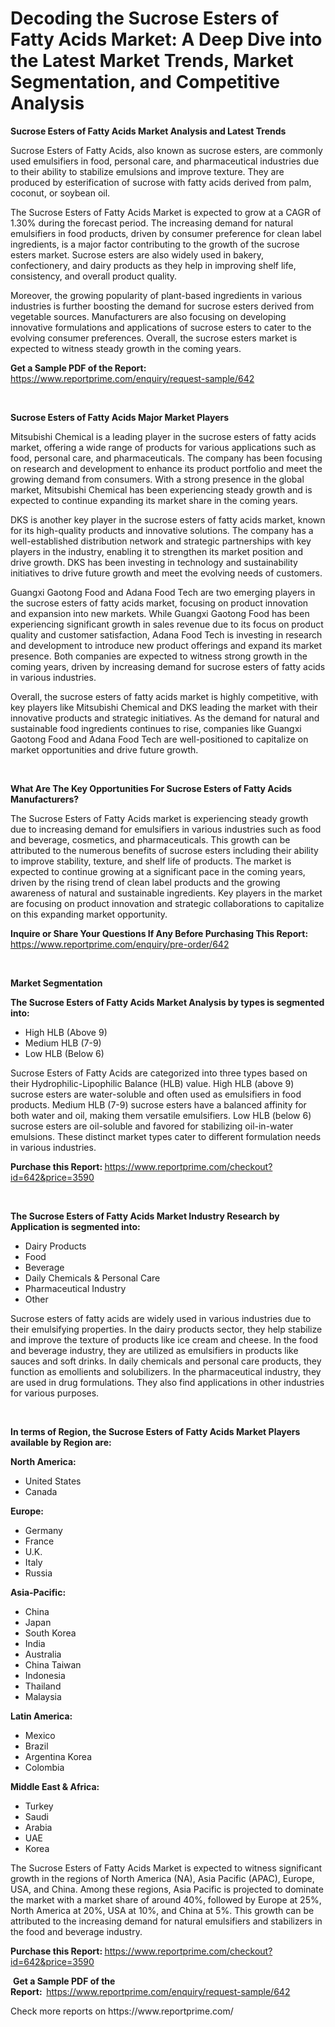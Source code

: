 <p><h1>Decoding the Sucrose Esters of Fatty Acids Market: A Deep Dive into the Latest Market Trends, Market Segmentation, and Competitive Analysis</h1></p><p><strong>Sucrose Esters of Fatty Acids Market Analysis and Latest Trends</strong></p>
<p><p>Sucrose Esters of Fatty Acids, also known as sucrose esters, are commonly used emulsifiers in food, personal care, and pharmaceutical industries due to their ability to stabilize emulsions and improve texture. They are produced by esterification of sucrose with fatty acids derived from palm, coconut, or soybean oil.</p><p>The Sucrose Esters of Fatty Acids Market is expected to grow at a CAGR of 1.30% during the forecast period. The increasing demand for natural emulsifiers in food products, driven by consumer preference for clean label ingredients, is a major factor contributing to the growth of the sucrose esters market. Sucrose esters are also widely used in bakery, confectionery, and dairy products as they help in improving shelf life, consistency, and overall product quality.</p><p>Moreover, the growing popularity of plant-based ingredients in various industries is further boosting the demand for sucrose esters derived from vegetable sources. Manufacturers are also focusing on developing innovative formulations and applications of sucrose esters to cater to the evolving consumer preferences. Overall, the sucrose esters market is expected to witness steady growth in the coming years.</p></p>
<p><strong>Get a Sample PDF of the Report:&nbsp;</strong> <a href="https://www.reportprime.com/enquiry/request-sample/642">https://www.reportprime.com/enquiry/request-sample/642</a></p>
<p>&nbsp;</p>
<p><strong>Sucrose Esters of Fatty Acids Major Market Players</strong></p>
<p><p>Mitsubishi Chemical is a leading player in the sucrose esters of fatty acids market, offering a wide range of products for various applications such as food, personal care, and pharmaceuticals. The company has been focusing on research and development to enhance its product portfolio and meet the growing demand from consumers. With a strong presence in the global market, Mitsubishi Chemical has been experiencing steady growth and is expected to continue expanding its market share in the coming years.</p><p>DKS is another key player in the sucrose esters of fatty acids market, known for its high-quality products and innovative solutions. The company has a well-established distribution network and strategic partnerships with key players in the industry, enabling it to strengthen its market position and drive growth. DKS has been investing in technology and sustainability initiatives to drive future growth and meet the evolving needs of customers.</p><p>Guangxi Gaotong Food and Adana Food Tech are two emerging players in the sucrose esters of fatty acids market, focusing on product innovation and expansion into new markets. While Guangxi Gaotong Food has been experiencing significant growth in sales revenue due to its focus on product quality and customer satisfaction, Adana Food Tech is investing in research and development to introduce new product offerings and expand its market presence. Both companies are expected to witness strong growth in the coming years, driven by increasing demand for sucrose esters of fatty acids in various industries.</p><p>Overall, the sucrose esters of fatty acids market is highly competitive, with key players like Mitsubishi Chemical and DKS leading the market with their innovative products and strategic initiatives. As the demand for natural and sustainable food ingredients continues to rise, companies like Guangxi Gaotong Food and Adana Food Tech are well-positioned to capitalize on market opportunities and drive future growth.</p></p>
<p>&nbsp;</p>
<p><strong>What Are The Key Opportunities For Sucrose Esters of Fatty Acids Manufacturers?</strong></p>
<p><p>The Sucrose Esters of Fatty Acids market is experiencing steady growth due to increasing demand for emulsifiers in various industries such as food and beverage, cosmetics, and pharmaceuticals. This growth can be attributed to the numerous benefits of sucrose esters including their ability to improve stability, texture, and shelf life of products. The market is expected to continue growing at a significant pace in the coming years, driven by the rising trend of clean label products and the growing awareness of natural and sustainable ingredients. Key players in the market are focusing on product innovation and strategic collaborations to capitalize on this expanding market opportunity.</p></p>
<p><strong>Inquire or Share Your Questions If Any Before Purchasing This Report:</strong> <a href="https://www.reportprime.com/enquiry/pre-order/642">https://www.reportprime.com/enquiry/pre-order/642</a></p>
<p>&nbsp;</p>
<p><strong>Market Segmentation</strong></p>
<p><strong>The Sucrose Esters of Fatty Acids Market Analysis by types is segmented into:</strong></p>
<p><ul><li>High HLB (Above 9)</li><li>Medium HLB (7-9)</li><li>Low HLB (Below 6)</li></ul></p>
<p><p>Sucrose Esters of Fatty Acids are categorized into three types based on their Hydrophilic-Lipophilic Balance (HLB) value. High HLB (above 9) sucrose esters are water-soluble and often used as emulsifiers in food products. Medium HLB (7-9) sucrose esters have a balanced affinity for both water and oil, making them versatile emulsifiers. Low HLB (below 6) sucrose esters are oil-soluble and favored for stabilizing oil-in-water emulsions. These distinct market types cater to different formulation needs in various industries.</p></p>
<p><strong>Purchase this Report:&nbsp;</strong><a href="https://www.reportprime.com/checkout?id=642&price=3590">https://www.reportprime.com/checkout?id=642&price=3590</a></p>
<p>&nbsp;</p>
<p><strong>The Sucrose Esters of Fatty Acids Market Industry Research by Application is segmented into:</strong></p>
<p><ul><li>Dairy Products</li><li>Food</li><li>Beverage</li><li>Daily Chemicals & Personal Care</li><li>Pharmaceutical Industry</li><li>Other</li></ul></p>
<p><p>Sucrose esters of fatty acids are widely used in various industries due to their emulsifying properties. In the dairy products sector, they help stabilize and improve the texture of products like ice cream and cheese. In the food and beverage industry, they are utilized as emulsifiers in products like sauces and soft drinks. In daily chemicals and personal care products, they function as emollients and solubilizers. In the pharmaceutical industry, they are used in drug formulations. They also find applications in other industries for various purposes.</p></p>
<p>&nbsp;</p>
<p><strong>In terms of Region, the Sucrose Esters of Fatty Acids Market Players available by Region are:</strong></p>
<p>
    <p> <strong> North America: </strong>
        <ul>
            <li>United States</li>
            <li>Canada</li>
        </ul>
        </p> 
    <p> <strong> Europe: </strong>
        <ul>
            <li>Germany</li>
            <li>France</li>
            <li>U.K.</li>
            <li>Italy</li>
            <li>Russia</li>
        </ul>
        </p> 
    <p> <strong> Asia-Pacific: </strong>
        <ul>
            <li>China</li>
            <li>Japan</li>
            <li>South Korea</li>
            <li>India</li>
            <li>Australia</li>
            <li>China Taiwan</li>
            <li>Indonesia</li>
            <li>Thailand</li>
            <li>Malaysia</li>
        </ul>
        </p> 
    <p> <strong> Latin America: </strong>
        <ul>
            <li>Mexico</li>
            <li>Brazil</li>
            <li>Argentina Korea</li>
            <li>Colombia</li>
        </ul>
        </p> 
    <p> <strong> Middle East & Africa: </strong>
        <ul>
            <li>Turkey</li>
            <li>Saudi</li>
            <li>Arabia</li>
            <li>UAE</li>
            <li>Korea</li>
        </ul>
    </p>
    </p>
<p><p>The Sucrose Esters of Fatty Acids Market is expected to witness significant growth in the regions of North America (NA), Asia Pacific (APAC), Europe, USA, and China. Among these regions, Asia Pacific is projected to dominate the market with a market share of around 40%, followed by Europe at 25%, North America at 20%, USA at 10%, and China at 5%. This growth can be attributed to the increasing demand for natural emulsifiers and stabilizers in the food and beverage industry.</p></p>
<p><strong>Purchase this Report: </strong><a href="https://www.reportprime.com/checkout?id=642&price=3590">https://www.reportprime.com/checkout?id=642&price=3590</a></p>
<p>&nbsp;<strong>Get a Sample PDF of the Report:&nbsp;&nbsp;</strong><a href="https://www.reportprime.com/enquiry/request-sample/642">https://www.reportprime.com/enquiry/request-sample/642</a></p>
<p><strong></strong></p>
<p>Check more reports on https://www.reportprime.com/</p>